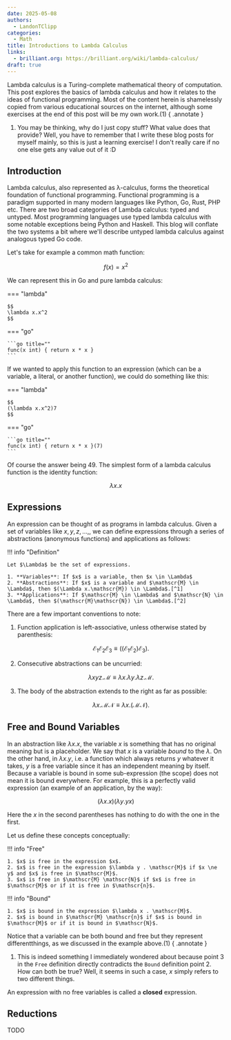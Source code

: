 ```yaml
---
date: 2025-05-08
authors:
  - LandonTClipp
categories:
  - Math
title: Introductions to Lambda Calculus
links:
  - brilliant.org: https://brilliant.org/wiki/lambda-calculus/
draft: true
---
```


Lambda calculus is a Turing-complete mathematical theory of computation. This post explores the basics of lambda calculus and how it relates to the ideas of functional programming. Most of the content herein is shamelessly copied from various educational sources on the internet, although some exercises at the end of this post will be my own work.(1)
{ .annotate }

1. You may be thinking, why do I just copy stuff? What value does that provide? Well, you have to remember that I write these blog posts for myself mainly, so this is just a learning exercise! I don't really care if no one else gets any value out of it :D

<!-- more -->

## Introduction

Lambda calculus, also represented as λ-calculus, forms the theoretical foundation of functional programming. Functional programming is a paradigm supported in many modern languages like Python, Go, Rust, PHP etc. There are two broad categories of Lambda calculus: typed and untyped. Most programming languages use typed lambda calculus with some notable exceptions being Python and Haskell. This blog will conflate the two systems a bit where we'll describe untyped lambda calculus against analogous typed Go code. 

Let's take for example a common math function:

$$
f(x)=x^2
$$

We can represent this in Go and pure lambda calculus:

=== "lambda"

    $$
    \lambda x.x^2
    $$

=== "go"

    ```go title=""
    func(x int) { return x * x }
    ```


If we wanted to apply this function to an expression (which can be a variable, a literal, or another function), we could do something like this:

=== "lambda"

    $$
    (\lambda x.x^2)7
    $$

=== "go"

    ```go title=""
    func(x int) { return x * x }(7)
    ```

Of course the answer being 49. The simplest form of a lambda calculus function is the identity function:

$$
\lambda x.x
$$

## Expressions

An expression can be thought of as programs in lambda calculus. Given a set of variables like $x,y,z,...,$, we can define expressions through a series of abstractions (anonymous functions) and applications as follows:

!!! info "Definition"

    Let $\Lambda$ be the set of expressions.

    1. **Variables**: If $x$ is a variable, then $x \in \Lambda$
    2. **Abstractions**: If $x$ is a variable and $\mathscr{M} \in \Lambda$, then $(\Lambda x.\mathscr{M}) \in \Lambda$.[^1] 
    3. **Applications**: If $\mathscr{M} \in \Lambda$ and $\mathscr{N} \in \Lambda$, then $(\mathscr{M}\mathscr{N}) \in \Lambda$.[^2]


[^1]: This is essentially saying that if you have another lambda expression $\mathscr{M}$, it's valid to apply that expression as the body of another lambda function.
[^2]: In English, this says that if you have two valid lambda expressions, you can apply those two expressions together as another valid lambda expression.

There are a few important conventions to note:

1. Function application is left-associative, unless otherwise stated by parenthesis:

    $$
    \mathscr{E}_1\mathscr{E}_2\mathscr{E}_3 \equiv ((\mathscr{E}_1\mathscr{E}_2)\mathscr{E}_3).
    $$

2. Consecutive abstractions can be uncurried:

    $$
    \lambda x y z . \mathscr{M} \equiv \lambda x . \lambda y . \lambda z . \mathscr{M}.
    $$

3. The body of the abstraction extends to the right as far as possible:

    $$
    \lambda x . \mathscr{M} \mathscr{N} \equiv \lambda x . (\mathscr{M} \mathscr{N}).
    $$

## Free and Bound Variables

In an abstraction like $\lambda x . x$, the variable $x$ is something that has no original meaning but is a placeholder. We say that $x$ is a variable _bound_ to the $\lambda$. On the other hand, in $\lambda x . y$, i.e. a function which always returns $y$ whatever it takes, $y$ is a free variable since it has an independent meaning by itself. Because a variable is bound in some sub-expression (the scope) does not mean it is bound everywhere. For example, this is a perfectly valid expression (an example of an application, by the way):

$$
(\lambda x . x)(\lambda y . yx)
$$

Here the $x$ in the second parentheses has nothing to do with the one in the first.

Let us define these concepts conceptually:

!!! info "Free"

    1. $x$ is free in the expression $x$.
    2. $x$ is free in the expression $\lambda y . \mathscr{M}$ if $x \ne y$ and $x$ is free in $\mathscr{M}$.
    3. $x$ is free in $\mathscr{M} \mathscr{N}$ if $x$ is free in $\mathscr{M}$ or if it is free in $\mathscr{n}$.

!!! info "Bound"

    1. $x$ is bound in the expression $\lambda x . \mathscr{M}$.
    2. $x$ is bound in $\mathscr{M} \mathscr{n}$ if $x$ is bound in $\mathscr{M}$ or if it is bound in $\mathscr{N}$.

Notice that a variable can be both bound and free but they represent differentthings, as we discussed in the example above.(1)
{ .annotate }

1. This is indeed something I immediately wondered about because point 3 in the `Free` definition directly contradicts the `Bound` definition point 2. How can both be true? Well, it seems in such a case, $x$ simply refers to two different things.

An expression with no free variables is called a **closed** expression.

## Reductions

TODO
